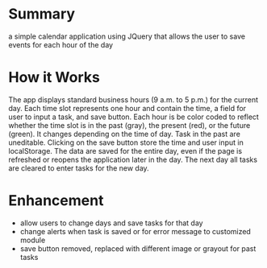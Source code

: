 # Summary
a simple calendar application using JQuery that allows the user to save events for each hour of the day

# How it Works
The app displays standard business hours (9 a.m. to 5 p.m.) for the current day. Each time slot represents one hour and contain the time, a field for user to input a task, and save button. Each hour is be color coded to reflect whether the time slot is in the past (gray), the present (red), or the future (green). It changes depending on the time of day. Task in the past are uneditable. Clicking on the save button store the time and user input in localStorage. The data are saved for the entire day, even if the page is refreshed or reopens the application later in the day. The next day all tasks are cleared to enter tasks for the new day.

# Enhancement
* allow users to change days and save tasks for that day
* change alerts when task is saved or for error message to customized module
* save button removed, replaced with different image or grayout for past tasks

